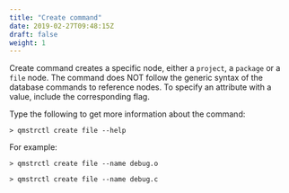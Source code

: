 ```yaml
---
title: "Create command"
date: 2019-02-27T09:48:15Z
draft: false
weight: 1
---
```


Create command creates a specific node, either a `project`, a `package` or a `file` node.
The command does NOT follow the generic syntax of the database commands to reference nodes.
To specify an attribute with a value, include the corresponding flag. 

Type the following to get more information about the command:

    > qmstrctl create file --help

For example:

    > qmstrctl create file --name debug.o

    > qmstrctl create file --name debug.c
